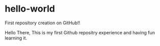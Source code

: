 # hello-world
First repository creation on GitHub!!

Hello There, This is my first Github repositry experience and having fun learning it.
